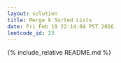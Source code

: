 ```yaml
---
layout: solution
title: Merge k Sorted Lists
date: Fri Feb 19 22:14:04 PST 2016
leetcode_id: 23
---
```

{% include_relative README.md %}
